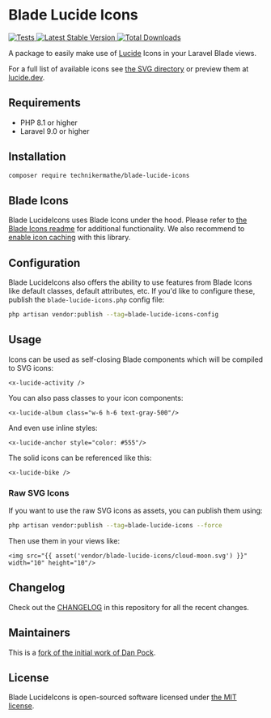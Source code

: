 # Blade Lucide Icons

<a href="https://github.com/technkermathe/blade-lucide-icons/actions?query=workflow%3ATests">
    <img src="https://github.com/technikermathe/blade-lucide-icons/workflows/Tests/badge.svg" alt="Tests">
</a>
<a href="https://packagist.org/packages/technikermthe/blade-lucide-icons">
    <img src="https://img.shields.io/packagist/v/technikermathe/blade-lucide-icons" alt="Latest Stable Version">
</a>
<a href="https://packagist.org/packages/technikermathe/blade-lucide-icons">
    <img src="https://img.shields.io/packagist/dt/technikermathe/blade-lucide-icons" alt="Total Downloads">
</a>

A package to easily make use of [Lucide](https://github.com/lucide-icons/lucide) Icons in your Laravel Blade views.

For a full list of available icons see [the SVG directory](resources/svg) or preview them at [lucide.dev](https://lucide.dev/).

## Requirements

- PHP 8.1 or higher
- Laravel 9.0 or higher

## Installation

```bash
composer require technikermathe/blade-lucide-icons
```

## Blade Icons

Blade LucideIcons uses Blade Icons under the hood. Please refer to [the Blade Icons readme](https://github.com/blade-ui-kit/blade-icons) for additional functionality. We also recommend to [enable icon caching](https://github.com/blade-ui-kit/blade-icons#caching) with this library.

## Configuration

Blade LucideIcons also offers the ability to use features from Blade Icons like default classes, default attributes, etc. If you'd like to configure these, publish the `blade-lucide-icons.php` config file:

```bash
php artisan vendor:publish --tag=blade-lucide-icons-config
```

## Usage

Icons can be used as self-closing Blade components which will be compiled to SVG icons:

```blade
<x-lucide-activity />
```

You can also pass classes to your icon components:

```blade
<x-lucide-album class="w-6 h-6 text-gray-500"/>
```

And even use inline styles:

```blade
<x-lucide-anchor style="color: #555"/>
```

The solid icons can be referenced like this:

```blade
<x-lucide-bike />
```

### Raw SVG Icons

If you want to use the raw SVG icons as assets, you can publish them using:

```bash
php artisan vendor:publish --tag=blade-lucide-icons --force
```

Then use them in your views like:

```blade
<img src="{{ asset('vendor/blade-lucide-icons/cloud-moon.svg') }}" width="10" height="10"/>
```

## Changelog

Check out the [CHANGELOG](CHANGELOG.md) in this repository for all the recent changes.

## Maintainers

This is a [fork of the initial work of Dan Pock](https://github.com/mallardduck/blade-lucide-icons).

## License

Blade LucideIcons is open-sourced software licensed under [the MIT license](LICENSE.md).
